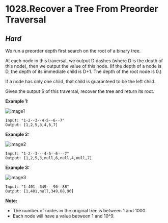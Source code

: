 1028.Recover a Tree From Preorder Traversal
=======

*Hard*
-------

We run a preorder depth first search on the root of a binary tree.

At each node in this traversal, we output D dashes (where D is the depth of this node), then we output the value of this node.  (If the depth of a node is D, the depth of its immediate child is D+1.  The depth of the root node is 0.)

If a node has only one child, that child is guaranteed to be the left child.

Given the output S of this traversal, recover the tree and return its root.

**Example 1:**

![image1](https://assets.leetcode.com/uploads/2019/04/08/recover-a-tree-from-preorder-traversal.png)

    Input: "1-2--3--4-5--6--7"
    Output: [1,2,5,3,4,6,7]

**Example 2:**

![image2](https://assets.leetcode.com/uploads/2019/04/11/screen-shot-2019-04-10-at-114101-pm.png)

    Input: "1-2--3---4-5--6---7"
    Output: [1,2,5,3,null,6,null,4,null,7]

**Example 3:**

![image3](https://assets.leetcode.com/uploads/2019/04/11/screen-shot-2019-04-10-at-114955-pm.png)

    Input: "1-401--349---90--88"
    Output: [1,401,null,349,88,90]

**Note:**

* The number of nodes in the original tree is between 1 and 1000.
* Each node will have a value between 1 and 10^9.
